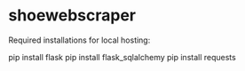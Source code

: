 # shoewebscraper
Required installations for local hosting:

pip install flask
pip install flask_sqlalchemy
pip install requests
